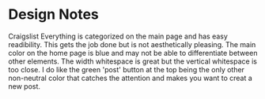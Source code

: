 # Design Notes

Craigslist
Everything is categorized on the main page and has easy readibility.
This gets the job done but is not aesthetically pleasing. The main color on the
home page is blue and may not be able to differentiate between other elements.
The width whitespace is great but the vertical whitespace is too close. I do
like the green 'post' button at the top being the only other non-neutral color
that catches the attention and makes you want to creat a new post.